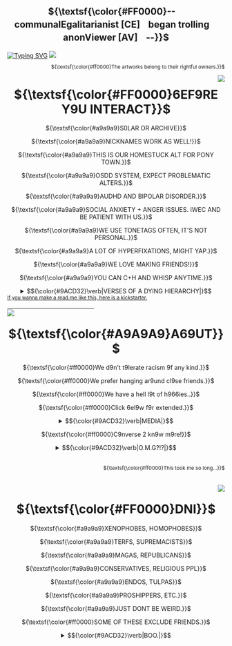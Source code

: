 <div align="center">

## ${\textsf{\color{#FF0000}--ㅤcommunalEgalitarianist [CE]ㅤbegan trollingㅤanonViewer [AV]ㅤ--}}$
</div>
<a href="https://git.io/typing-svg"><img src="https://readme-typing-svg.herokuapp.com?font=Fira+Code&size=30&duration=3500&pause=850&color=A9A9A9&center=true&repeat=false&width=1000&height=60&lines=WISHING+Y9U+WERE+THERE+WHEN+THEY+--+NEEDED+--+Y9U;THE+9NLY+S9UL+WH9'S+EVER+C9MPLETED+Y9U." alt="Typing SVG" /></a>
<img src="https://github.com/user-attachments/assets/9c000628-8ca1-4167-a816-9842d4c7e50b"></a>
<div align="right">
<sub> 
  
${\textsf{\color{#ff0000}The artworks belong to their rightful owners.}}$
</sub>
</div>
<div align="center">
<img src="https://github.com/user-attachments/assets/5fda2107-c0fc-4830-a4c9-521c4caf7ca5" align="right" width="%50"></a>
</div>

<div align="center">
  
  # ${\textsf{\color{#FF0000}6EF9RE Y9U INTERACT}}$
  <p align="center">
${\textsf{\color{#a9a9a9}S0LAR OR ARCHIVE}}$ <br>
</p>

${\textsf{\color{#a9a9a9}NICKNAMES WORK AS WELL!}}$ <br>
</p>

${\textsf{\color{#a9a9a9}THIS IS OUR HOMESTUCK ALT FOR PONY TOWN.}}$ <br>
</p>

${\textsf{\color{#a9a9a9}OSDD SYSTEM, EXPECT PROBLEMATIC ALTERS.}}$ <br>
</p>
    
${\textsf{\color{#a9a9a9}AUDHD AND BIPOLAR DISORDER.}}$ <br>
</p>

${\textsf{\color{#a9a9a9}SOCIAL ANXIETY + ANGER ISSUES. IWEC AND BE PATIENT WITH US.}}$ <br>
</p>

${\textsf{\color{#a9a9a9}WE USE TONETAGS OFTEN, IT'S NOT PERSONAL.}}$ <br>
</p>

${\textsf{\color{#a9a9a9}A LOT OF HYPERFIXATIONS, MIGHT YAP.}}$ <br>
</p>

${\textsf{\color{#a9a9a9}WE LOVE MAKING FRIENDS!}}$ <br>
</p>

${\textsf{\color{#a9a9a9}YOU CAN C+H AND WHISP ANYTIME.}}$ <br>
</p>
</div>

<div align="center">
  <details>
    <summary> <td>$${\color{#9ACD32}\verb|VERSES OF A DYING HIERARCHY|}$$</td> </summary>
    <a href="https://git.io/typing-svg"><img src="https://readme-typing-svg.herokuapp.com?font=Fira+Code&duration=2500&pause=850&color=A9A9A9&center=true&vCenter=true&width=430&lines=MIN9R+DEPRESSI9NS+ARE+PRANKS%2C;CANDY+6L99D+IS+L9W-PRICED.;THEREF9RE%2C+REJ9ICE+-;T9+THE+EXTENT+Y9U+CAN+HARDLY+6EAR." alt="Typing SVG" /></a><a href="https://git.io/typing-svg"><img src="https://readme-typing-svg.herokuapp.com?font=Fira+Code&duration=2500&pause=850&color=FF0000&center=true&vCenter=true&width=430&separator=%3C&lines=MINOR+THEORIES+ARE+NONSENSE%2C%3CPLEASURE+IS+LOW-PRICED.%3CON+NO+ACCOUNT+YOU+SHOULD+REFLECT;%3CFOR+IT'S+TOO+LATE." alt="Typing SVG" /></a>
  </details>
</div>
<div align="left">
    
<sub> 
    <a href=https://github.com/COMMUNALEGALITARIANIST/CODE-STUFF-THAT-I-THINK-WILL-BE-USEFUL/blob/main/README.md?plain>
If you wanna make a read.me like this, here is a kickstarter.
</sub>
</div>
      ㅤㅤㅤㅤㅤ
      ㅤㅤㅤㅤㅤ
      ㅤㅤㅤㅤㅤ
<div align="center">
<img src="https://github.com/user-attachments/assets/d21e5799-b4ff-48ee-bc81-7de25d4ab192" align="left" width="%50"></a>
</div>

<div align="center">
  
  # ${\textsf{\color{#A9A9A9}A69UT}}$
  
${\textsf{\color{#ff0000}We d9n't t9lerate racism 9f any kind.}}$ <br>
</p>

${\textsf{\color{#ff0000}We prefer hanging ar9und cl9se friends.}}$ <br>
</p>

${\textsf{\color{#ff0000}We have a hell l9t of h966ies..}}$ <br>
</p>

${\textsf{\color{#ff0000}Click 6el9w f9r extended.}}$ <br>
</p>
</div>
<div align="center">
  <details>
    <summary> <td>$${\color{#9ACD32}\verb|MEDIA|}$$</td> </summary>
<p align="right">
${\textsf{\color{#a9a9a9}HOMESTUCK}}$ <br>
${\textsf{\color{#a9a9a9}SCOTT PILGRIM}}$ <br>
${\textsf{\color{#a9a9a9}RAMSHACKLE}}$ <br>
${\textsf{\color{#a9a9a9}MURDER DRONES, TADC}}$ <br>
${\textsf{\color{#a9a9a9}METAL GEAR}}$ <br>
${\textsf{\color{#a9a9a9}TOUHOU}}$ <br>
${\textsf{\color{#a9a9a9}8:11, DUBUK}}$ <br>
${\textsf{\color{#a9a9a9}STUDIO INVESTIGRAVE}}$ <br>
${\textsf{\color{#a9a9a9}BLOODMONEY}}$ <br>
${\textsf{\color{#a9a9a9}ELTINGVILLE CLUB}}$ <br>
${\textsf{\color{#a9a9a9}DOOM, HALO-MCC, DUKE NUKEM}}$ <br>
${\textsf{\color{#a9a9a9}FUNGER}}$ <br>
${\textsf{\color{#a9a9a9}AMERICAN PSYCHO}}$ <br>
${\textsf{\color{#a9a9a9}PRETTY BLOOD, HTF}}$ <br>
${\textsf{\color{#a9a9a9}SILENT HILL 1-3, RE 7-8, OUTLAST}}$ <br>
${\textsf{\color{#a9a9a9}POSTAL}}$ <br>
${\textsf{\color{#a9a9a9}F:TUT}}$ <br>
${\textsf{\color{#a9a9a9}E:TM}}$ <br>
${\textsf{\color{#a9a9a9}FNAF, DSAF}}$ <br>
${\textsf{\color{#a9a9a9}MADCOM}}$ <br>
${\textsf{\color{#a9a9a9}OMORI}}$ <br>
${\textsf{\color{#a9a9a9}PORTAL}}$ <br>
${\textsf{\color{#a9a9a9}RANFREN}}$ <br>
${\textsf{\color{#a9a9a9}PTP}}$ <br>
${\textsf{\color{#ff0000}A whole lot more...}}$ <br>
  </p>
</details>
</div>
<div align="center">

${\textsf{\color{#ff0000}C9nverse 2 kn9w m9re!}}$ <br>
</p>
</div>

<div align="center">
  <details>
    <summary> <td>$${\color{#9ACD32}\verb|O.M.G?!?|}$$</td> </summary>
    <a href="https://git.io/typing-svg"><img src="https://readme-typing-svg.herokuapp.com?font=Fira+Code&duration=1500&pause=350&color=A9A9A9&center=true&vCenter=true&width=430&lines=I+LIKE+THE+WAY+THAT+Y9U+TALK%2C;CRASH+!;BANG+!!;Y9U'RE+S9+6EAUTIFUL." alt="Typing SVG" /></a><a href="https://git.io/typing-svg"><img src="https://readme-typing-svg.herokuapp.com?font=Fira+Code&duration=1500&pause=350&color=FF0000&center=true&vCenter=true&width=430&lines=I+LIKE+THE+WAY+THAT+YOU+WALK%2C;BOOM+!;BANG+!!;YOU'RE+SO+BEAUTIFUL." alt="Typing SVG" /></a>
  </details>
</div>
ㅤㅤㅤㅤㅤ
ㅤㅤㅤㅤㅤㅤㅤㅤㅤㅤㅤㅤㅤㅤㅤ
ㅤㅤㅤㅤㅤㅤㅤㅤㅤㅤ
<div align="right">
<sub> 
  
${\textsf{\color{#ff0000}This took me so long...}}$
</sub>
</div>
ㅤㅤㅤㅤㅤㅤㅤㅤㅤㅤㅤㅤㅤㅤㅤ
ㅤㅤㅤㅤㅤㅤㅤㅤㅤㅤㅤㅤㅤㅤㅤㅤㅤㅤㅤㅤ
<div align="center">
<img src="https://github.com/user-attachments/assets/4592e6a4-0c77-4df1-bedc-321306b6c1c4" align="right" width="%50"></a>
</div>

<div align="center">
  
  # ${\textsf{\color{#FF0000}DNI}}$
  
<p align="center">  
${\textsf{\color{#a9a9a9}XENOPHOBES, HOMOPHOBES}}$ <br>
</p>

${\textsf{\color{#a9a9a9}TERFS, SUPREMACISTS}}$ <br>
</p>

${\textsf{\color{#a9a9a9}MAGAS, REPUBLICANS}}$ <br>
</p>

${\textsf{\color{#a9a9a9}CONSERVATIVES, RELIGIOUS PPL}}$ <br>
</p>

${\textsf{\color{#a9a9a9}ENDOS, TULPAS}}$ <br>
</p>

${\textsf{\color{#a9a9a9}PROSHIPPERS, ETC.}}$ <br>
</p>

${\textsf{\color{#a9a9a9}JUST DONT BE WEIRD.}}$ <br>
</p>

${\textsf{\color{#ff0000}SOME OF THESE EXCLUDE FRIENDS.}}$ <br></div>
<div align="center">
<details>
  <summary> <td>$${\color{#9ACD32}\verb|BOO.|}$$</td></summary>
    <p align="center">
<a href=https://github.com/THE-BASILICA>
<img width="105" height="240" src="https://github.com/user-attachments/assets/c962d1e5-d96b-468d-9049-16dd5a41d21b"></a>
  </p>
  <p align="left">
  <a href="https://git.io/typing-svg"><img src="https://readme-typing-svg.herokuapp.com?font=Fira+Code&duration=2500&pause=500&color=A9A9A9&center=true&vCenter=true&repeat=false&width=470&lines=CLICK+THE+K6RK9T+T9+G9+T9+MAIN+GITHU6." alt="Typing SVG" /></a>
  </p>
</details>
</div>


